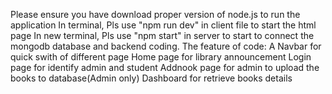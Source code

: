 Please ensure you have download proper version of node.js to run the application
In terminal, Pls use "npm run dev" in client file to start the html page
In new terminal, Pls use "npm start" in server to start to connect the mongodb database and backend coding.
The feature of code:
A Navbar for quick swith of different page
Home page for library announcement 
Login page for identify admin and student
Addnook page for admin to upload the books to database(Admin only)
Dashboard for retrieve books details
